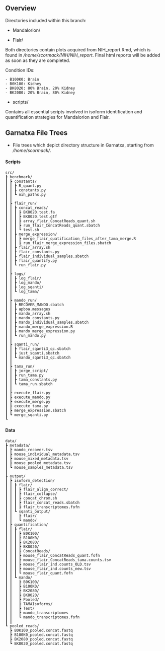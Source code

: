 ## Overview   

Directories included within this branch:

- Mandalorion/ 

- Flair/

Both directories contain plots acquired from NIH_report.Rmd, which is found in */home/scormack/NIH/NIH_report*. Final html reports will be added as soon as they are completed.

Condition IDs:

```
- B100K0: Brain
- B0K100: Kidney
- BK8020: 80% Brain, 20% Kidney
- BK2080: 20% Brain, 80% Kidney
```

- scripts/

Contains all essential scripts involved in isoform identification and quantification strategies for Mandalorion and Flair.

## Garnatxa File Trees

- File trees which depict directory structure in Garnatxa, starting from */home/scormack/*.

#### Scripts
```
src/
┣ benchmark/
┃ ┣ constants/
┃ ┃ ┣ R_quant.py
┃ ┃ ┣ constants.py
┃ ┃ ┗ nih_paths.py
┃ ┃
┃ ┣ flair_run/
┃ ┃ ┣ concat_reads/
┃ ┃ ┃ ┣ BK8020.test.fa
┃ ┃ ┃ ┣ BK8020.test.gtf
┃ ┃ ┃ ┣ array_flair_ConcatReads_quant.sh
┃ ┃ ┃ ┣ run_flair_ConcatReads_quant.sbatch
┃ ┃ ┃ ┗ test.sh
┃ ┃ ┣ merge_expression/
┃ ┃ ┃ ┣ merge_flair_quatification_files_after_tama_merge.R
┃ ┃ ┃ ┣ run_flair_merge_expression_files.sbatch
┃ ┃ ┣ flair_array.sh
┃ ┃ ┣ flair_constants.py
┃ ┃ ┣ flair_individual_samples.sbatch
┃ ┃ ┣ flair_quantify.py
┃ ┃ ┗ run_flair.py
┃ ┃
┃ ┣ logs/
┃ ┃ ┣ log_flair/
┃ ┃ ┣ log_mando/
┃ ┃ ┣ log_sqanti/
┃ ┃ ┗ log_tama/
┃ ┃
┃ ┣ mando_run/
┃ ┃ ┣ RECOVER_MANDO.sbatch
┃ ┃ ┣ apboa.messages
┃ ┃ ┣ mando_array.sh
┃ ┃ ┣ mando_constants.py
┃ ┃ ┣ mando_individual_samples.sbatch
┃ ┃ ┣ mando_merge_expression.R
┃ ┃ ┣ mando_merge_expression.py
┃ ┃ ┗ run_mando.py
┃ ┃
┃ ┣ sqanti_run/
┃ ┃ ┣ flair_sqanti3_qc.sbatch
┃ ┃ ┣ just_sqanti.sbatch
┃ ┃ ┗ mando_sqanti3_qc.sbatch
┃ ┃
┃ ┣ tama_run/
┃ ┃ ┣ jorge_script/
┃ ┃ ┣ run_tama.py
┃ ┃ ┣ tama_constants.py
┃ ┃ ┗ tama_run.sbatch
┃ ┃
┃ ┣ execute_flair.py
┃ ┣ execute_mando.py
┃ ┣ execute_merge.py
┃ ┣ execute_tama.py
┃ ┣ merge_expression.sbatch
┃ ┗ merge_sqanti.py
┗ 
```

#### Data

```
data/
┣ metadata/
┃ ┣ mando_recover.tsv
┃ ┣ mouse_individual_metadata.tsv
┃ ┣ mouse_mixed_metadata.tsv
┃ ┣ mouse_pooled_metadata.tsv
┃ ┗ mouse_samples_metadata.tsv
┃
┣ output/
┃ ┣ isoform_detection/
┃ ┃ ┣ flair/
┃ ┃ ┃ ┣ flair_align_correct/
┃ ┃ ┃ ┣ flair_collapse/
┃ ┃ ┃ ┣ concat_chrom.sh
┃ ┃ ┃ ┣ flair_concat_reads.sbatch
┃ ┃ ┃ ┣ flair_transcriptomes.fofn
┃ ┃ ┗ sqanti_output/
┃ ┃   ┣ flair/
┃ ┃   ┗ mando/
┃ ┣ quantification/
┃ ┃ ┣ flair/
┃ ┃ ┃ ┣ B0K100/
┃ ┃ ┃ ┣ B100K0/
┃ ┃ ┃ ┣ BK2080/
┃ ┃ ┃ ┣ BK8020/
┃ ┃ ┃ ┣ ConcatReads/
┃ ┃ ┃ ┣ mouse_flair_ConcatReads_quant.fofn
┃ ┃ ┃ ┣ mouse_flair_ConcatReads_tama.counts.tsv
┃ ┃ ┃ ┣ mouse_flair_ind.counts_OLD.tsv
┃ ┃ ┃ ┣ mouse_flair_ind.counts_new.tsv
┃ ┃ ┃ ┗ mouse_flair_quant.fofn
┃ ┃ ┗ mando/
┃ ┃   ┣ B0K100/
┃ ┃   ┣ B100K0/
┃ ┃   ┣ BK2080/
┃ ┃   ┣ BK8020/
┃ ┃   ┣ Pooled/
┃ ┃   ┣ TAMAIsoforms/
┃ ┃   ┣ Test/
┃ ┃   ┣ mando_transcriptomes
┃ ┃   ┗ mando_transcriptomes.fofn
┃ ┃
┗ pooled_reads/
  ┣ B0K100_pooled.concat.fastq
  ┣ B100K0_pooled.concat.fastq
  ┣ BK2080_pooled.concat.fastq
  ┗ BK8020_pooled.concat.fastq
```
